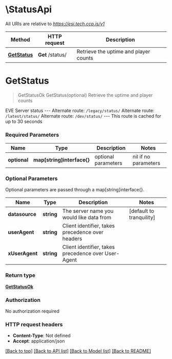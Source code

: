 # \StatusApi

All URIs are relative to *https://esi.tech.ccp.is/v1*

Method | HTTP request | Description
------------- | ------------- | -------------
[**GetStatus**](StatusApi.md#GetStatus) | **Get** /status/ | Retrieve the uptime and player counts


# **GetStatus**
> GetStatusOk GetStatus(optional)
Retrieve the uptime and player counts

EVE Server status  --- Alternate route: `/legacy/status/`  Alternate route: `/latest/status/`  Alternate route: `/dev/status/`  --- This route is cached for up to 30 seconds

### Required Parameters

Name | Type | Description  | Notes
------------- | ------------- | ------------- | -------------
 **optional** | **map[string]interface{}** | optional parameters | nil if no parameters

### Optional Parameters
Optional parameters are passed through a map[string]interface{}.

Name | Type | Description  | Notes
------------- | ------------- | ------------- | -------------
 **datasource** | **string**| The server name you would like data from | [default to tranquility]
 **userAgent** | **string**| Client identifier, takes precedence over headers | 
 **xUserAgent** | **string**| Client identifier, takes precedence over User-Agent | 

### Return type

[**GetStatusOk**](get_status_ok.md)

### Authorization

No authorization required

### HTTP request headers

 - **Content-Type**: Not defined
 - **Accept**: application/json

[[Back to top]](#) [[Back to API list]](../README.md#documentation-for-api-endpoints) [[Back to Model list]](../README.md#documentation-for-models) [[Back to README]](../README.md)

